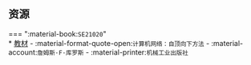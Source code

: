 ## 资源  
=== ":material-book:`SE21020`"  
    * [教材](https://api.mir6.com/api/lanzou?url=https://cqu-openlib.lanzout.com/iQM1l2obm5di&down=true) - :material-format-quote-open:`计算机网络：自顶向下方法` - :material-account:`詹姆斯·F·库罗斯` - :material-printer:`机械工业出版社`  